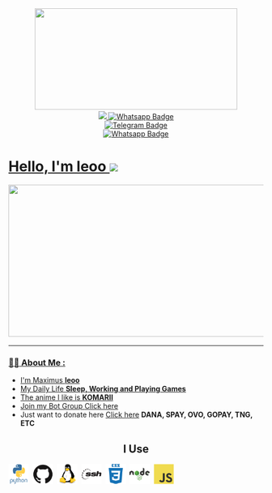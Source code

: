 <div id="header" align="center">
  <img src="https://github.com/XM4ZE/DATABASE/blob/master/wallpaper/Guts%20Berserk%20Rain%20GIF%20-%20Guts%20Berserk%20Guts%20Berserk%20-%20Discover%20%26%20Share%20GIFs.gif?raw=true" width="400" height="200"/>
</div>
<div id="badges" align="center">
    <a href="https://www.instagram.com/leoo._.0201?igsh=MXBqZ2ZkbGN3Zmlkbw==">
      <img src="https://img.shields.io/badge/Instagram-pink?style=for-the-badge&logo=instagram&logoColor=black"/>
    </a>
    <a href="https://wa.me/6289515696273">
      <img src="https://img.shields.io/badge/Whatsapp-green?style=for-the-badge&logo=whatsapp&logoColor=white" alt="Whatsapp Badge"/><br />
    </a>
    <a href="https://t.me/leoo">
      <img src="https://img.shields.io/badge/Telegram-blue?style=for-the-badge&logo=telegram&logoColor=white" alt="Telegram Badge"/><br />
    </a>
    <a href="https://whatsapp.com/channel/0029Vb2KmgW8F2pMi9IowJ3U">
      <img src="https://img.shields.io/badge/Whatsapp%20channel-green?style=for-the-badge&logo=whatsapp&logoColor=white" alt="Whatsapp Badge"/><br />
  </div>
  <h1>
    Hello, I'm leoo
    <img src="https://media.giphy.com/media/hvRJCLFzcasrR4ia7z/giphy.gif" width="30px"/>
  </h1>
  <div align="center">
    <img src="https://raw.githubusercontent.com/XM4ZE/DATABASE/master/image/Profle.gif" width="650" height="300"/>
  </div>

  ---

### :man_technologist: About Me :
- I'm Maximus **leoo**
- My Daily Life **Sleep, Working and Playing Games**
- The anime I like is **KOMARII**
- Join my Bot Group [Click here](https://chat.whatsapp.com/K5UqAb4kF770MFjZGy4vqC)
- Just want to donate here [Click here](-) **DANA, SPAY, OVO, GOPAY, TNG, ETC**
<div>
    <h2 align="center">I Use</h2>
    <img src="https://github.com/devicons/devicon/blob/master/icons/python/python-original-wordmark.svg" title="Python" alt="Python" width="40" height="40"/>&nbsp;
    <img src="https://github.com/devicons/devicon/blob/master/icons/github/github-original.svg" title="GitHub" alt="GitHub" width="40" height="40"/>&nbsp;
    <img src="https://github.com/devicons/devicon/blob/master/icons/linux/linux-original.svg" title="Linux" alt="Linux" width="40" height="40"/>&nbsp;
    <img src="https://github.com/devicons/devicon/blob/master/icons/ssh/ssh-original-wordmark.svg" title="SSH" alt="SSH" width="40" height="40"/>&nbsp;
    <img src="https://github.com/devicons/devicon/blob/master/icons/css3/css3-plain-wordmark.svg"  title="CSS3" alt="CSS" width="40" height="40"/>&nbsp;
    <img src="https://github.com/devicons/devicon/blob/master/icons/nodejs/nodejs-original-wordmark.svg" title="NodeJS" alt="NodeJS" width="40" height="40"/>&nbsp;
    <img src="https://github.com/devicons/devicon/blob/master/icons/javascript/javascript-original.svg" title="Javascript" alt="Javascript" width="40" height="40"/>&nbsp;
  </div>